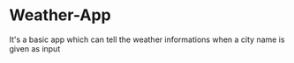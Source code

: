 # Weather-App
It's a basic app which can tell the weather informations when a city name is given as input
